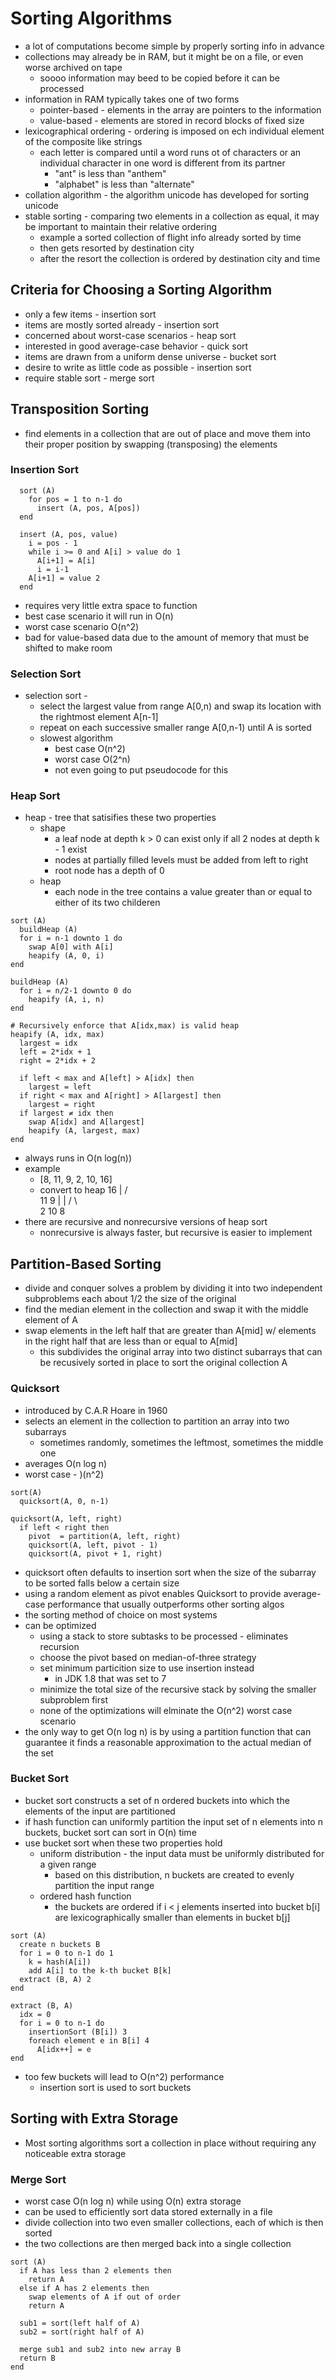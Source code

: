 # Sorting Algorithms

- a lot of computations become simple by properly sorting info in advance 
- collections may already be in RAM, but it might be on a file, or even worse archived on tape 
  - soooo information may beed to be copied before it can be processed 
- information in RAM typically takes one of two forms 
  - pointer-based - elements in the array are pointers to the information
  - value-based  - elements are stored in record blocks of fixed size 
- lexicographical ordering - ordering is imposed on ech individual element of the composite like strings 
  - each letter is compared until a word runs ot of characters or an individual character in one word is different from its partner 
    - "ant" is less than "anthem"
    - "alphabet" is less than "alternate"
- collation algorithm - the algorithm unicode has developed for sorting unicode 
- stable sorting - comparing two elements in a collection as equal, it may be important to maintain their relative ordering 
  - example a sorted collection of flight info already sorted by time 
  - then gets resorted by destination city 
  - after the resort the collection is ordered by destination city and time 
## Criteria for Choosing a Sorting Algorithm

- only a few items - insertion sort 
- items are mostly sorted already - insertion sort 
- concerned about worst-case scenarios - heap sort 
- interested in good average-case behavior - quick sort 
- items are drawn from a uniform dense universe - bucket sort 
- desire to write as little code as possible - insertion sort 
- require stable sort - merge sort 

## Transposition Sorting 
- find elements in a collection that are out of place and move them into their proper position by swapping (transposing) the elements 
### Insertion Sort 
```
  sort (A)
    for pos = 1 to n-1 do
      insert (A, pos, A[pos])
  end

  insert (A, pos, value)
    i = pos - 1
    while i >= 0 and A[i] > value do 1
      A[i+1] = A[i]
      i = i-1
    A[i+1] = value 2
  end
```
  - requires very little extra space to function 
  - best case scenario it will run in O(n)
  - worst case scenario O(n^2)
  - bad for value-based data due to the amount of memory that must be shifted to make room 

### Selection Sort 
- selection sort -
  - select the largest value from range A[0,n) and swap its location with the rightmost element A[n-1]
  - repeat on each successive smaller range A[0,n-1) until A is sorted 
  - slowest algorithm 
    - best case O(n^2)
    - worst case O(2^n)
    - not even going to put pseudocode for this 

### Heap Sort 
- heap - tree that satisifies these two properties 
  - shape 
    - a leaf node at depth k > 0 can exist only if all 2 nodes at depth k - 1 exist 
    - nodes at partially filled levels must be added from left to right 
    - root node has a depth of 0
  - heap 
    - each node in the tree contains a value greater than or equal to either of its two childeren
```
sort (A)
  buildHeap (A)
  for i = n-1 downto 1 do
    swap A[0] with A[i]
    heapify (A, 0, i)
end

buildHeap (A)
  for i = n/2-1 downto 0 do
    heapify (A, i, n)
end

# Recursively enforce that A[idx,max) is valid heap
heapify (A, idx, max)
  largest = idx
  left = 2*idx + 1
  right = 2*idx + 2

  if left < max and A[left] > A[idx] then
    largest = left 
  if right < max and A[right] > A[largest] then
    largest = right
  if largest ≠ idx then
    swap A[idx] and A[largest]
    heapify (A, largest, max)
end
```
- always runs in O(n log(n))
- example 
  - [8, 11, 9, 2, 10, 16]
  - convert to heap 
                                                        16
                                                         |
                                                        / \
                                                      11   9
                                                      |    |
                                                     / \    \
                                                    2  10    8
- there are recursive and nonrecursive versions of heap sort 
  - nonrecursive is always faster, but recursive is easier to implement 

## Partition-Based Sorting 
- divide and conquer solves a problem by dividing it into two independent subproblems each about 1/2 the size of the original 
- find the median element in the collection and swap it with the middle element of A 
- swap elements in the left half that are greater than A[mid] w/ elements in the right half that are less than or equal to A[mid]
  - this subdivides the original array into two distinct subarrays that can be recusively sorted in place to sort the original collection A

### Quicksort 
- introduced by C.A.R Hoare in 1960 
- selects an element in the collection to partition an array into two subarrays 
  - sometimes randomly, sometimes the leftmost, sometimes the middle one 
- averages O(n log n)
- worst case - )(n^2)

```
sort(A)
  quicksort(A, 0, n-1)

quicksort(A, left, right)
  if left < right then
    pivot  = partition(A, left, right)
    quicksort(A, left, pivot - 1)
    quicksort(A, pivot + 1, right)
```
- quicksort often defaults to insertion sort when the size of the subarray to be sorted falls below a certain size
- using a random element as pivot enables Quicksort to provide average-case performance that usually outperforms other sorting algos 
- the sorting method of choice on most systems 
- can be optimized 
  - using a stack to store subtasks to be processed - eliminates recursion
  - choose the pivot based on median-of-three strategy 
  - set minimum particition size to use insertion instead 
    - in JDK 1.8 that was set to 7
  - minimize the total size of the recursive stack by solving the smaller subproblem first 
  - none of the optimizations will elminate the O(n^2) worst case scenario 
- the only way to get O(n log n) is by using a partition function that can guarantee it finds a reasonable approximation to the actual median of the set 

### Bucket Sort 
- bucket sort constructs a set of n ordered buckets into which the elements of the input are partitioned 
- if hash function can uniformly partition the input set of n elements into n buckets, bucket sort can sort in O(n) time 
- use bucket sort when these two properties hold 
  - uniform distribution - the input data must be uniformly distributed for a given range 
    - based on this distribution, n buckets are created to evenly partition the input range 
  - ordered hash function 
    - the buckets are ordered if i < j elements inserted into bucket b[i] are lexicographically smaller than elements in bucket b[j]
```
sort (A)
  create n buckets B
  for i = 0 to n-1 do 1
    k = hash(A[i])
    add A[i] to the k-th bucket B[k]
  extract (B, A) 2
end

extract (B, A)
  idx = 0
  for i = 0 to n-1 do
    insertionSort (B[i]) 3
    foreach element e in B[i] 4
      A[idx++] = e
end
```
- too few buckets will lead to O(n^2) performance 
  - insertion sort is used to sort buckets 

## Sorting with Extra Storage 
- Most sorting algorithms sort a collection in place without requiring any noticeable extra storage 
### Merge Sort 
- worst case O(n log n) while using O(n) extra storage 
- can be used to efficiently sort data stored externally in a file 
- divide collection into two even smaller collections, each of which is then sorted 
- the two collections are then merged back into a single collection 
```
sort (A)
  if A has less than 2 elements then
    return A
  else if A has 2 elements then
    swap elements of A if out of order
    return A

  sub1 = sort(left half of A)
  sub2 = sort(right half of A)

  merge sub1 and sub2 into new array B
  return B
end
```

